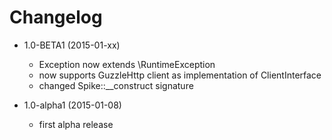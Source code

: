 Changelog
=========

- 1.0-BETA1 (2015-01-xx)
  - Exception now extends \RuntimeException
  - now supports GuzzleHttp client as implementation of ClientInterface
  - changed Spike::__construct signature

- 1.0-alpha1 (2015-01-08)
  - first alpha release
